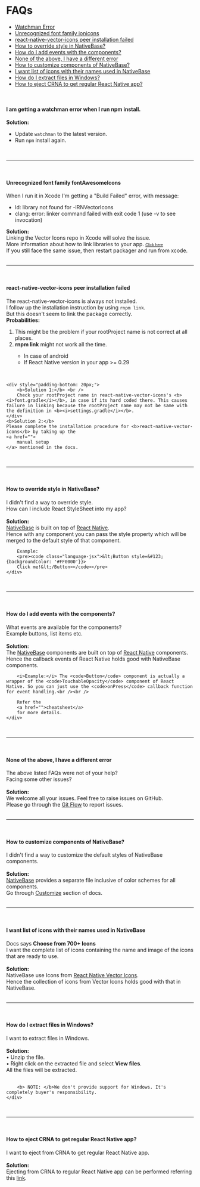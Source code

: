 # FAQs


- [Watchman Error](#watchman-error)
- [Unrecognized font family ionicons](#unrecognized-font)
- [react-native-vector-icons peer installation failed](#icons-peer-installation-failed)
- [How to override style in NativeBase?](#override-style)
- [How do I add events with the components?](#add-events)
- [None of the above, I have a different error](#none)
- [How to customize components of NativeBase?](#customize)
- [I want list of icons with their names used in NativeBase](#list-icons)
- [How do I extract files in Windows?](#windows-extraction)
- [How to eject CRNA to get regular React Native app?](#CRNA-ejection)

<br />

<a id="watchman-error"></a>
#### I am getting a watchman error when I run npm install.

<b>Solution:</b>

<ul>
  <li> Update <code>watchman</code> to the latest version. </li>
  <li> Run <code>npm</code> install again. </li>
</ul>

<br />
<hr>
<br />

<a id="unrecognized-font"></a>
#### Unrecognized font family fontAwesomeIcons

<div class="panel-body">
    When I run it in Xcode I'm getting a "Build Failed" error, with message:
    <ul>
        <li>
            ld: library not found for -lRNVectorIcons
        </li>
        <li>
            clang: error: linker command failed with exit code 1 (use -v to see invocation)
        </li>
    </ul>
</div>
<div class="panel-footer">
    <b>Solution:</b> <br />
    Linking the Vector Icons repo in Xcode will solve the issue.<br />
    More information about how to link libraries to your app.
    <font size="1">
        <a href="http://facebook.github.io/react-native/docs/linking-libraries-ios.html#content">
            Click here
        </a>
    </font><br />
    If you still face the same issue, then restart packager and run from xcode.
</div>

<br />
<hr>
<br />

<a id="icons-peer-installation-failed"></a>
#### react-native-vector-icons peer installation failed

<div class="panel-body">
    The react-native-vector-icons is always not installed.<br />
    I follow up the installation instruction by using <code>rnpm link</code>.<br />
    But this doesn't seem to link the package correctly.
</div>
<div class="panel-footer">
    <b>Probabilities:</b><br />
    <ol>
        <li>This might be the problem if your rootProject name is not correct at all places.</li>
        <li><b>rnpm link</b> might not work all the time.</li>
        <ul>
            <li>In case of android</li>
            <li>If React Native version in your app >= 0.29</li>
        </ul>
    </ol><br />

    <div style="padding-bottom: 20px;">
        <b>Solution 1:</b> <br />
        Check your rootProject name in react-native-vector-icons's <b><i>font.gradle</i></b>, in case if its hard coded there. This causes failure in linking because the rootProject name may not be same with the definition in <b><i>settings.gradle</i></b>.
    </div>
    <b>Solution 2:</b>
    Please complete the installation procedure for <b>react-native-vector-icons</b> by taking up the
    <a href="">
        manual setup
    </a> mentioned in the docs.
</div>

<br />
<hr>
<br />

<a id="override-style"></a>
#### How to override style in NativeBase?

<div id="faq-5" class="panel-collapse collapse">
    <div class="panel-body">
        I didn't find a way to override style. <br />
        How can I include React StyleSheet into my app?
    </div>
    <br />
    <div class="panel-footer">
        <b> Solution: </b><br />
        <a href="http://nativebase.io/">NativeBase</a> is built on top of <a href="https://facebook.github.io/react-native/">React Native</a>.<br />
        Hence with any component you can pass the style property which will be merged to the default style of that component.<br />

        Example:
        <pre><code class="language-jsx">&lt;Button style=&#123;{backgroundColor: '#FF0000'}}>
        Click me!&lt;/Button></code></pre>
    </div>
</div>

<br />
<hr>
<br />

<a id="add-events"></a>
#### How do I add events with the components?

<div id="faq-6" class="panel-collapse collapse">
    <div class="panel-body">
        What events are available for the components?<br />
        Example buttons, list items etc.
    </div>
    <br />
    <div class="panel-footer">
        <b>Solution:</b> <br />
        The <a href="http://nativebase.io/">NativeBase</a> components are built on top of <a href="https://facebook.github.io/react-native/">React Native</a> components. Hence the callback events of React Native holds good with NativeBase components. <br />

        <i>Example:</i> The <code>Button</code> component is actually a wrapper of the <code>TouchableOpacity</code> component of React Native. So you can just use the <code>onPress</code> callback function for event handling.<br /><br />

        Refer the
        <a href="">cheatsheet</a>
        for more details.
    </div>
</div>

<br />
<hr>
<br />

<a id="none"></a>
#### None of the above, I have a different error


<div id="faq-7" class="panel-collapse collapse">
    <div class="panel-body">
        The above listed FAQs were not of your help?<br />
        Facing some other issues?
    </div>
    <br />
    <div class="panel-footer">
        <b>Solution:</b> <br />
        We welcome all your issues. Feel free to raise issues on GitHub.<br />
        Please go through the <a href="">Git Flow</a> to report issues.
    </div>
</div>

<br />
<hr>
<br />

<a id="customize"></a>
#### How to customize components of NativeBase?

<div id="faq-8" class="panel-collapse collapse">
    <div class="panel-body">
        I didn't find a way to customize the default styles of NativeBase components. <br />
    </div>
    <br />
    <div class="panel-footer">
        <b> Solution: </b><br />
        <a href="http://nativebase.io/">NativeBase</a> provides a separate file inclusive of color schemes for all components.<br />
        Go through <a href="http://nativebase.io/docs/v2.0.0/customize#">Customize</a> section of docs.
    </div>
</div>

<br />
<hr>
<br />

<a id="list-icons"></a>
#### I want list of icons with their names used in NativeBase

<div id="faq-9" class="panel-collapse collapse">
    <div class="panel-body">
        Docs says <b>Choose from 700+ Icons</b><br />
        I want the complete list of icons containing the name and image of the icons that are ready to use.
    </div>
    <br />
    <div class="panel-footer">
        <b> Solution: </b><br />
        NativeBase use Icons from <a href="https://github.com/oblador/react-native-vector-icons">React Native Vector Icons</a>.<br />
        Hence the collection of icons from Vector Icons holds good with that in NativeBase.
    </div>
</div>

<br />
<hr>
<br />

<a id="windows-extraction"></a>
#### How do I extract files in Windows?

<div id="faq-10" class="panel-collapse collapse">
    <div class="panel-body">
     I want to extract files in Windows.   
    </div>
    <br />
    <div class="panel-footer">
        <b> Solution: </b><br />
        • Unzip the file.<br />
        • Right click on the extracted file and select <b>View files</b>.<br />
        All the files will be extracted.<br /><br />


        <b> NOTE: </b>We don't provide support for Windows. It's completely buyer's responsibility.
    </div>
</div>

<br />
<hr>
<br />

<a id="CRNA-ejection"></a>
#### How to eject CRNA to get regular React Native app?

<div id="faq-11" class="panel-collapse collapse">
    <div class="panel-body">
     I want to eject from CRNA to get regular React Native app.   
    </div>
    <br />
    <div class="panel-footer">
        <b> Solution: </b><br />
        Ejecting from CRNA to regular React Native app can be performed referring this <a href="https://github.com/react-community/create-react-native-app/blob/master/EJECTING.md">link</a>.
    </div>
</div>

